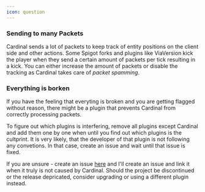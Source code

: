 ```yaml
---
icon: question
---
```



### Sending to many Packets

Cardinal sends a lot of packets to keep track of entity positions on the client side and other actions.
Some Spigot forks and plugins like ViaVersion kick the player when they send a certain amount of packets per tick resulting in a kick.
You can either increase the amount of packets or disable the tracking as Cardinal takes care of *packet spamming*.

### Everything is borken

If you have the feeling that everyting is broken and you are getting flagged without reason, there might be a plugin that prevents Cardinal from correctly processing packets.

To figure out which plugins is interfering, remove all plugins except Cardinal and add them one by one when until you find out which plugins is the cultprint. 
It is very likely, that the developer of that plugin is not following any convetions. 
In that case, create an issue and wait until that issue is fixed. 

If you are unsure - create an issue [here](https://github.com/micartey/Cardinal-Anticheat/issues) and I'll create an issue and link it when it truly is not caused by Cardinal.
Should the project be discontinued or the release depricated, consider upgrading or using a different plugin instead.
